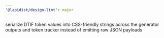 ```yaml
---
'@lapidist/design-lint': major
---
```


serialize DTIF token values into CSS-friendly strings across the generator outputs and token tracker instead of emitting raw JSON payloads
